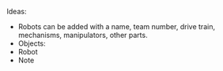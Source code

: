 Ideas:

- Robots can be added with a name, team number, drive train, mechanisms, manipulators, other parts.
- Objects:
-   Robot
-   Note